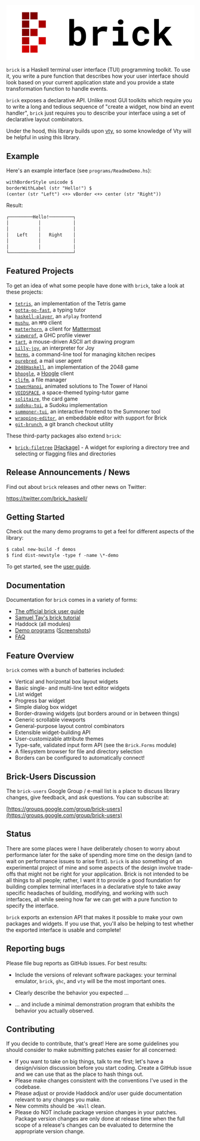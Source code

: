 ![](logo/brick-final-clearbg-with-text.svg)

`brick` is a Haskell terminal user interface (TUI) programming toolkit.
To use it, you write a pure function that describes how your user
interface should look based on your current application state and you
provide a state transformation function to handle events.

`brick` exposes a declarative API. Unlike most GUI toolkits which
require you to write a long and tedious sequence of "create a widget,
now bind an event handler", `brick` just requires you to describe your
interface using a set of declarative layout combinators.

Under the hood, this library builds upon
[vty](http://hackage.haskell.org/package/vty), so some knowledge of Vty
will be helpful in using this library.

Example
-------

Here's an example interface (see `programs/ReadmeDemo.hs`):

```
withBorderStyle unicode $
borderWithLabel (str "Hello!") $
(center (str "Left") <+> vBorder <+> center (str "Right"))
```

Result:

```
┌─────────Hello!─────────┐
│           │            │
│           │            │
│   Left    │   Right    │
│           │            │
│           │            │
└────────────────────────┘
```

Featured Projects
-----------------

To get an idea of what some people have done with `brick`, take a look
at these projects:

 * [`tetris`](https://github.com/SamTay/tetris), an implementation of the Tetris game
 * [`gotta-go-fast`](https://github.com/callum-oakley/gotta-go-fast), a typing tutor
 * [`haskell-player`](https://github.com/potomak/haskell-player), an `afplay` frontend
 * [`mushu`](https://github.com/elaye/mushu), an `MPD` client
 * [`matterhorn`](https://github.com/matterhorn-chat/matterhorn), a client for [Mattermost](https://about.mattermost.com/)
 * [`viewprof`](https://github.com/maoe/viewprof), a GHC profile viewer
 * [`tart`](https://github.com/jtdaugherty/tart), a mouse-driven ASCII art drawing program
 * [`silly-joy`](https://github.com/rootmos/silly-joy), an interpreter for Joy
 * [`herms`](https://github.com/jackkiefer/herms), a command-line tool for managing kitchen recipes
 * [`purebred`](https://github.com/purebred-mua/purebred), a mail user agent
 * [`2048Haskell`](https://github.com/8Gitbrix/2048Haskell), an implementation of the 2048 game
 * [`bhoogle`](https://github.com/andrevdm/bhoogle), a [Hoogle](https://www.haskell.org/hoogle/) client
 * [`clifm`](https://github.com/pasqu4le/clifm), a file manager
 * [`towerHanoi`](https://github.com/shajenM/projects/tree/master/towerHanoi), animated solutions to The Tower of Hanoi
 * [`VOIDSPACE`](https://github.com/ChrisPenner/void-space), a space-themed typing-tutor game
 * [`solitaire`](https://github.com/ambuc/solitaire), the card game
 * [`sudoku-tui`](https://github.com/evanrelf/sudoku-tui), a Sudoku implementation
 * [`summoner-tui`](https://github.com/kowainik/summoner/tree/master/summoner-tui), an interactive frontend to the Summoner tool
 * [`wrapping-editor`](https://github.com/ta0kira/wrapping-editor), an embeddable editor with support for Brick
 * [`git-brunch`](https://github.com/andys8/git-brunch), a git branch checkout utility

These third-party packages also extend `brick`:

 * [`brick-filetree`](https://github.com/ChrisPenner/brick-filetree) [[Hackage]](http://hackage.haskell.org/package/brick-filetree) - A widget for exploring a directory tree and selecting or flagging files and directories

Release Announcements / News
----------------------------

Find out about `brick` releases and other news on Twitter:

https://twitter.com/brick_haskell/

Getting Started
---------------

Check out the many demo programs to get a feel for different aspects of
the library:

```
$ cabal new-build -f demos
$ find dist-newstyle -type f -name \*-demo
```

To get started, see the [user guide](https://github.com/jtdaugherty/brick/blob/master/docs/guide.rst).

Documentation
-------------

Documentation for `brick` comes in a variety of forms:

* [The official brick user guide](https://github.com/jtdaugherty/brick/blob/master/docs/guide.rst)
* [Samuel Tay's brick tutorial](https://github.com/jtdaugherty/brick/blob/master/docs/samtay-tutorial.md)
* Haddock (all modules)
* [Demo programs](https://github.com/jtdaugherty/brick/blob/master/programs) ([Screenshots](https://github.com/jtdaugherty/brick/blob/master/docs/programs-screenshots.md))
* [FAQ](https://github.com/jtdaugherty/brick/blob/master/FAQ.md)

Feature Overview
----------------

`brick` comes with a bunch of batteries included:

 * Vertical and horizontal box layout widgets
 * Basic single- and multi-line text editor widgets
 * List widget
 * Progress bar widget
 * Simple dialog box widget
 * Border-drawing widgets (put borders around or in between things)
 * Generic scrollable viewports
 * General-purpose layout control combinators
 * Extensible widget-building API
 * User-customizable attribute themes
 * Type-safe, validated input form API (see the `Brick.Forms` module)
 * A filesystem browser for file and directory selection
 * Borders can be configured to automatically connect!
 
Brick-Users Discussion
----------------------

The `brick-users` Google Group / e-mail list is a place to discuss
library changes, give feedback, and ask questions. You can subscribe at:

[https://groups.google.com/group/brick-users](https://groups.google.com/group/brick-users)

Status
------

There are some places were I have deliberately chosen to worry about
performance later for the sake of spending more time on the design
(and to wait on performance issues to arise first). `brick` is also
something of an experimental project of mine and some aspects of the
design involve trade-offs that might not be right for your application.
Brick is not intended to be all things to all people; rather, I want it
to provide a good foundation for building complex terminal interfaces
in a declarative style to take away specific headaches of building,
modifying, and working with such interfaces, all while seeing how far we
can get with a pure function to specify the interface.

`brick` exports an extension API that makes it possible to make your own
packages and widgets. If you use that, you'll also be helping to test
whether the exported interface is usable and complete!

Reporting bugs
--------------

Please file bug reports as GitHub issues.  For best results:

 - Include the versions of relevant software packages: your terminal
   emulator, `brick`, `ghc`, and `vty` will be the most important
   ones.

 - Clearly describe the behavior you expected ...

 - ... and include a minimal demonstration program that exhibits the
   behavior you actually observed.

Contributing
------------

If you decide to contribute, that's great! Here are some guidelines you
should consider to make submitting patches easier for all concerned:

 - If you want to take on big things, talk to me first; let's have a
   design/vision discussion before you start coding. Create a GitHub
   issue and we can use that as the place to hash things out.
 - Please make changes consistent with the conventions I've used in the
   codebase.
 - Please adjust or provide Haddock and/or user guide documentation
   relevant to any changes you make.
 - New commits should be `-Wall` clean.
 - Please do NOT include package version changes in your patches.
   Package version changes are only done at release time when the full
   scope of a release's changes can be evaluated to determine the
   appropriate version change.
